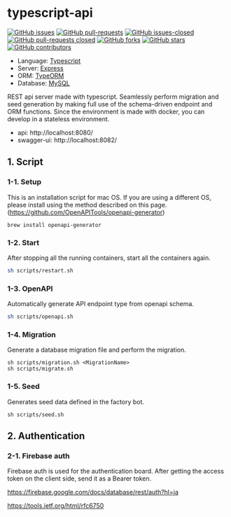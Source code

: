 # typescript-api

[![GitHub issues](https://img.shields.io/github/issues/gitackt/typescript-api?color=%236971ce)](https://github.com/gitackt/typescript-api/issues)
[![GitHub pull-requests](https://img.shields.io/github/issues-pr/gitackt/typescript-api?color=%236971ce)](https://github.com/gitackt/typescript-api/issues)
[![GitHub issues-closed](https://img.shields.io/github/issues-closed/gitackt/typescript-api?color=%23ce6990)](https://github.com/gitackt/typescript-api/issues)
[![GitHub pull-requests closed](https://img.shields.io/github/issues-pr-closed/gitackt/typescript-api?color=%23ce6990)](https://github.com/gitackt/typescript-api/issues)
[![GitHub forks](https://img.shields.io/github/forks/gitackt/typescript-api?color=%2369cebf)](https://github.com/gitackt/typescript-api/network)
[![GitHub stars](https://img.shields.io/github/stars/gitackt/typescript-api?color=%2369cebf)](https://github.com/gitackt/typescript-api/stargazers)
[![GitHub contributors](https://img.shields.io/github/contributors/gitackt/typescript-api?color=%2369cebf)](https://github.com/gitackt/typescript-api/stargazers)

- Language: [Typescript](https://www.typescriptlang.org/ "Typescript")
- Server: [Express](https://expressjs.com/ja/ "Express")
- ORM: [TypeORM](https://typeorm.io/#/ "TypeORM")
- Database: [MySQL](https://www.mysql.com/jp/ "MySQL")

REST api server made with typescript. Seamlessly perform migration and seed generation by making full use of the schema-driven endpoint and ORM functions. Since the environment is made with docker, you can develop in a stateless environment.

- api: http://localhost:8080/
- swagger-ui: http://localhost:8082/

## 1. Script

### 1-1. Setup

This is an installation script for mac OS. If you are using a different OS, please install using the method described on this page. (https://github.com/OpenAPITools/openapi-generator)

```
brew install openapi-generator
```

### 1-2. Start

After stopping all the running containers, start all the containers again.

```sh
sh scripts/restart.sh
```

### 1-3. OpenAPI

Automatically generate API endpoint type from openapi schema.

```sh
sh scripts/openapi.sh
```

### 1-4. Migration

Generate a database migration file and perform the migration.

```shell
sh scripts/migration.sh <MigrationName>
sh scripts/migrate.sh
```

### 1-5. Seed

Generates seed data defined in the factory bot.

```shell
sh scripts/seed.sh
```

## 2. Authentication

### 2-1. Firebase auth

Firebase auth is used for the authentication board. After getting the access token on the client side, send it as a Bearer token.

https://firebase.google.com/docs/database/rest/auth?hl=ja

https://tools.ietf.org/html/rfc6750
